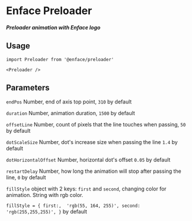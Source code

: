 # Enface Preloader

##### Preloader animation with Enface logo

## Usage

`import Preloader from '@enface/preloader'`

`<Preloader />`

## Parameters

`endPos` Number, end of axis top point, `310` by default

`duration` Number, animation duration, `1500` by default
 
`offsetLine` Number, count of pixels that the line touches when passing, `50` by default

`dotScaleSize` Number, dot's increase size when passing the line `1.4` by default

`dotHorizontalOffset` Number, horizontal dot's offset `0.05` by default

`restartDelay` Number, how long the animation will stop after passing the line, `0` by default

`fillStyle` object with 2 keys: `first` and `second`, changing color for animation. String with rgb color.

`fillStyle = {
    first:,  'rgb(55, 164, 255)',
    second: 'rgb(255,255,255)',
 }` by default
 
